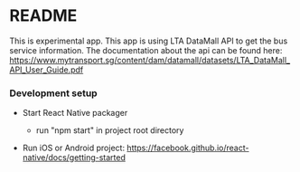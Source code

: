# README #
This is experimental app. This app is using LTA DataMall API to get the bus service information.
The documentation about the api can be found here: https://www.mytransport.sg/content/dam/datamall/datasets/LTA_DataMall_API_User_Guide.pdf

### Development setup ###

* Start React Native packager
    * run "npm start" in project root directory    


* Run iOS or Android project:  https://facebook.github.io/react-native/docs/getting-started
